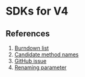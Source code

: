 # SDKs for V4

## References

1. [Burndown list](burndown-list.md)
1. [Candidate method names](candidate-method-names.md)
1. [GitHub issue](https://github.com/senzing-garage/garage-roadmap/issues/5)
1. [Renaming parameter](renaming-parameters.md)
